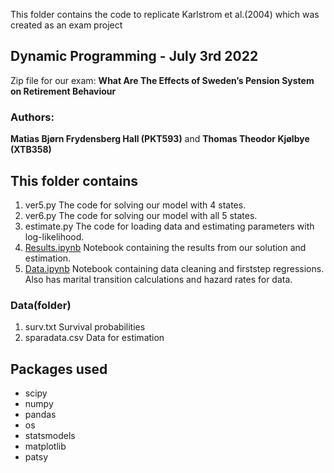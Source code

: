 This folder contains the code to replicate Karlstrom et al.(2004) which was created as an exam project

## Dynamic Programming - July 3rd 2022

Zip file for our exam: **What Are The Effects of Sweden’s Pension System on Retirement Behaviour**

### Authors:

**Matias Bjørn Frydensberg Hall (PKT593)** and **Thomas Theodor Kjølbye (XTB358)**

## This folder contains

1. ver5.py The code for solving our model with 4 states.
2. ver6.py The code for solving our model with all 5 states.
3. estimate.py The code for loading data and estimating parameters with log-likelihood.
4. [Results.ipynb](Results.ipynb) Notebook containing the results from our solution and estimation.
5. [Data.ipynb](Data.ipynb) Notebook containing data cleaning and firststep regressions. Also has marital transition calculations and hazard rates for data.

### Data(folder)

1. surv.txt Survival probabilities
2. sparadata.csv Data for estimation

## Packages used

* scipy
* numpy
* pandas
* os
* statsmodels
* matplotlib
* patsy
